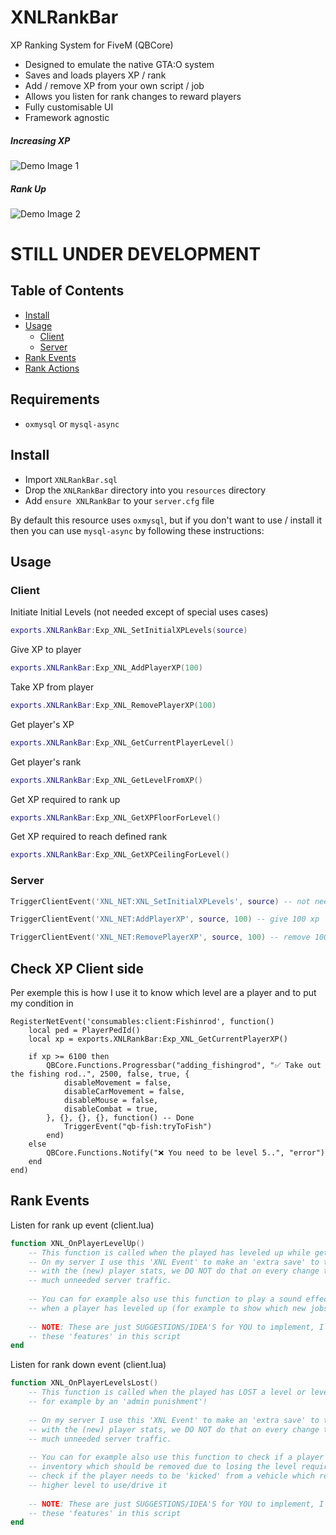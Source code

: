 # XNLRankBar
XP Ranking System for FiveM (QBCore)


* Designed to emulate the native GTA:O system
* Saves and loads players XP / rank
* Add / remove XP from your own script / job
* Allows you listen for rank changes to reward players
* Fully customisable UI
* Framework agnostic


##### Increasing XP

![Demo Image 1](https://i.imgur.com/CpACt9s.gif)

##### Rank Up

![Demo Image 2](https://i.imgur.com/uNPRGo5.gif)

# STILL UNDER DEVELOPMENT

## Table of Contents
- [Install](#install)
- [Usage](#usage)
  * [Client](#client)
  * [Server](#server)
- [Rank Events](#rank-events)
- [Rank Actions](#rank-actions)

## Requirements
* `oxmysql` or `mysql-async`
 
## Install
* Import `XNLRankBar.sql`
* Drop the `XNLRankBar` directory into you `resources` directory
* Add `ensure XNLRankBar` to your `server.cfg` file

By default this resource uses `oxmysql`, but if you don't want to use / install it then you can use `mysql-async` by following these instructions:

## Usage

### Client
Initiate Initial Levels (not needed except of special uses cases)
```lua
exports.XNLRankBar:Exp_XNL_SetInitialXPLevels(source)
```

Give XP to player
```lua
exports.XNLRankBar:Exp_XNL_AddPlayerXP(100)
```

Take XP from player
```lua
exports.XNLRankBar:Exp_XNL_RemovePlayerXP(100)
```

Get player's XP
```lua
exports.XNLRankBar:Exp_XNL_GetCurrentPlayerLevel()
```

Get player's rank
```lua
exports.XNLRankBar:Exp_XNL_GetLevelFromXP()
```

Get XP required to rank up
```lua
exports.XNLRankBar:Exp_XNL_GetXPFloorForLevel()
```

Get XP required to reach defined rank
```lua
exports.XNLRankBar:Exp_XNL_GetXPCeilingForLevel()
```

### Server
```lua
TriggerClientEvent('XNL_NET:XNL_SetInitialXPLevels', source) -- not needed instead of special uses cases

TriggerClientEvent('XNL_NET:AddPlayerXP', source, 100) -- give 100 xp

TriggerClientEvent('XNL_NET:RemovePlayerXP', source, 100) -- remove 100 xp
```

## Check XP Client side
Per exemple this is how I use it to know which level are a player and to put my condition in

```
RegisterNetEvent('consumables:client:Fishinrod', function()
    local ped = PlayerPedId()
	local xp = exports.XNLRankBar:Exp_XNL_GetCurrentPlayerXP()
	
	if xp >= 6100 then
        QBCore.Functions.Progressbar("adding_fishingrod", "✅ Take out the fishing rod..", 2500, false, true, {
            disableMovement = false,
            disableCarMovement = false,
            disableMouse = false,
            disableCombat = true,
        }, {}, {}, {}, function() -- Done
			TriggerEvent("qb-fish:tryToFish")
        end)
    else
        QBCore.Functions.Notify("❌ You need to be level 5..", "error")
    end
end)
```

## Rank Events

Listen for rank up event (client.lua)
```lua
function XNL_OnPlayerLevelUp()
	-- This function is called when the played has leveled up while getting the XP
	-- On my server I use this 'XNL Event' to make an 'extra save' to the database
	-- with the (new) player stats, we DO NOT do that on every change to prevent to
	-- much unneeded server traffic.
	
	-- You can for example also use this function to play a sound effect or show a pop up
	-- when a player has leveled up (for example to show which new jobs became availible)
	
	-- NOTE: These are just SUGGESTIONS/IDEA'S for YOU to implement, I have NOT included
	-- these 'features' in this script
end
```

Listen for rank down event (client.lua)
```lua
function XNL_OnPlayerLevelsLost()
	-- This function is called when the played has LOST a level or levels while losing XP
	-- for example by an 'admin punishment'!
	
	-- On my server I use this 'XNL Event' to make an 'extra save' to the database
	-- with the (new) player stats, we DO NOT do that on every change to prevent to
	-- much unneeded server traffic.
	
	-- You can for example also use this function to check if a player has a weapon in his/here
	-- inventory which should be removed due to losing the level required for it, or for example
	-- check if the player needs to be 'kicked' from a vehicle which requires his previously 
	-- higher level to use/drive it
	
	-- NOTE: These are just SUGGESTIONS/IDEA'S for YOU to implement, I have NOT included
	-- these 'features' in this script
end
```

